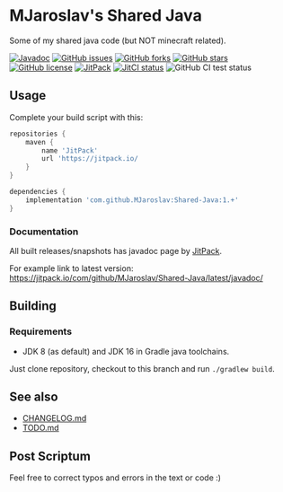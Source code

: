 # MJaroslav's Shared Java

Some of my shared java code (but NOT minecraft related).

[![Javadoc](https://img.shields.io/badge/JavaDoc-Online-green)](https://jitpack.io/com/github/MJaroslav/Shared-Java/latest/javadoc/)
[![GitHub issues](https://img.shields.io/github/issues/MJaroslav/Shared-Java)](https://github.com/MJaroslav/Shared-Java/issues "GitHub issues")
[![GitHub forks](https://img.shields.io/github/forks/MJaroslav/Shared-Java?style=flat)](https://github.com/MJaroslav/Shared-Java/network "GitHub forks")
[![GitHub stars](https://img.shields.io/github/stars/MJaroslav/Shared-Java?style=flat)](https://github.com/MJaroslav/Shared-Java/stargazers "GitHub stars")
[![GitHub license](https://img.shields.io/github/license/MJaroslav/Shared-Java)](https://github.com/MJaroslav/Shared-Java/blob/master/LICENSE "Open license")
[![JitPack](https://jitpack.io/v/MJaroslav/Shared-Java.svg)](https://jitpack.io/#MJaroslav/Shared-Java "JitPack")
[![JitCI status](https://jitci.com/gh/MJaroslav/Shared-Java/svg)](https://jitci.com/gh/MJaroslav/Shared-Java "JitCI")
![GitHub CI test status](https://github.com/MJaroslav/Shared-Java/actions/workflows/ci-test.yml/badge.svg)

## Usage

Complete your build script with this:

```groovy
repositories {
    maven {
        name 'JitPack'
        url 'https://jitpack.io/
    }
}

dependencies {
    implementation 'com.github.MJaroslav:Shared-Java:1.+'
}
```

### Documentation

All built releases/snapshots has javadoc page by [JitPack](https://jitpack.io).

For example link to latest version: https://jitpack.io/com/github/MJaroslav/Shared-Java/latest/javadoc/

## Building

### Requirements

- JDK 8 (as default) and JDK 16 in Gradle java toolchains.

Just clone repository, checkout to this branch and run `./gradlew build`.

## See also

- [CHANGELOG.md](CHANGELOG.md)
- [TODO.md](TODO.md)

## Post Scriptum

Feel free to correct typos and errors in the text or code :)
